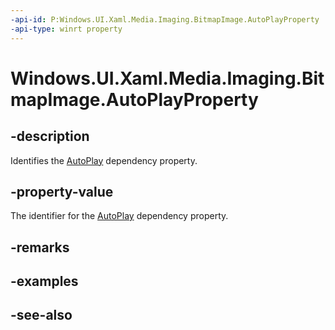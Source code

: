 ```yaml
---
-api-id: P:Windows.UI.Xaml.Media.Imaging.BitmapImage.AutoPlayProperty
-api-type: winrt property
---
```


<!-- Property syntax
public Windows.UI.Xaml.DependencyProperty AutoPlayProperty { get; }
-->

# Windows.UI.Xaml.Media.Imaging.BitmapImage.AutoPlayProperty

## -description
Identifies the [AutoPlay](bitmapimage_autoplay.md) dependency property.



## -property-value
The identifier for the [AutoPlay](bitmapimage_autoplay.md) dependency property.

## -remarks

## -examples

## -see-also
